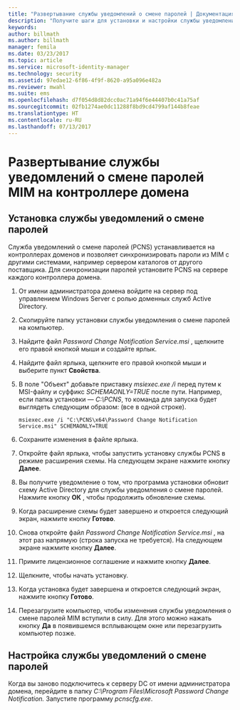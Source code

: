 ```yaml
---
title: "Развертывание службы уведомлений о смене паролей | Документация Майкрософт"
description: "Получите шаги для установки и настройки службы уведомлений о смене паролей MIM на контроллере домена."
keywords: 
author: billmath
ms.author: billmath
manager: femila
ms.date: 03/23/2017
ms.topic: article
ms.service: microsoft-identity-manager
ms.technology: security
ms.assetid: 97edae12-6f86-4f9f-8620-a95a096e482a
ms.reviewer: mwahl
ms.suite: ems
ms.openlocfilehash: d7f054d8d82dcc0ac71a94f6e44407b0c41a75af
ms.sourcegitcommit: 02fb1274ae0dc11288f8bd9cd4799af144b8feae
ms.translationtype: HT
ms.contentlocale: ru-RU
ms.lasthandoff: 07/13/2017
---
```

# Развертывание службы уведомлений о смене паролей MIM на контроллере домена
<a id="deploy-the-mim-password-change-notification-service-on-a-domain-controller" class="xliff"></a>

## Установка службы уведомлений о смене паролей
<a id="install-the-password-change-notification-service" class="xliff"></a>
Служба уведомлений о смене паролей (PCNS) устанавливается на контроллерах доменов и позволяет синхронизировать пароли из MIM с другими системами, например сервером каталогов от другого поставщика. Для синхронизации паролей установите PCNS на сервере каждого контроллера домена.

1.  От имени администратора домена войдите на сервер под управлением Windows Server с ролью доменных служб Active Directory.

2.  Скопируйте папку установки службы уведомления о смене паролей на компьютер.

3.  Найдите файл *Password Change Notification Service.msi* , щелкните его правой кнопкой мыши и создайте ярлык.

4.  Найдите файл ярлыка, щелкните его правой кнопкой мыши и выберите пункт **Свойства**.

5.  В поле "Объект" добавьте приставку *msiexec.exe /i* перед путем к MSI-файлу и суффикс *SCHEMAONLY=TRUE* после пути. Например, если папка установки — *C:\PCNS*, то команда для запуска будет выглядеть следующим образом: (все в одной строке).

    ```
    msiexec.exe /i "C:\PCNS\x64\Password Change Notification Service.msi" SCHEMAONLY=TRUE
    ```

6.  Сохраните изменения в файле ярлыка.

7.  Откройте файл ярлыка, чтобы запустить установку службы PCNS в режиме расширения схемы. На следующем экране нажмите кнопку **Далее**.

8.  Вы получите уведомление о том, что программа установки обновит схему Active Directory для службы уведомления о смене паролей. Нажмите кнопку **ОК** , чтобы продолжить обновление схемы.

9. Когда расширение схемы будет завершено и откроется следующий экран, нажмите кнопку **Готово**.

10. Снова откройте файл *Password Change Notification Service.msi* , на этот раз напрямую (строка запуска не требуется).  На следующем экране нажмите кнопку **Далее**.

11. Примите лицензионное соглашение и нажмите кнопку **Далее**.

12. Щелкните, чтобы начать установку.

13. Когда установка будет завершена и откроется следующий экран, нажмите кнопку **Готово**.

14. Перезагрузите компьютер, чтобы изменения службы уведомления о смене паролей MIM вступили в силу. Для этого можно нажать кнопку **Да** в появившемся всплывающем окне или перезагрузить компьютер позже.

## Настройка службы уведомлений о смене паролей
<a id="configuring-the-password-change-notification-service" class="xliff"></a>
Когда вы заново подключитесь к серверу DC от имени администратора домена, перейдите в папку *C:\Program Files\Microsoft Password Change Notification.* Запустите программу *pcnscfg.exe*.
